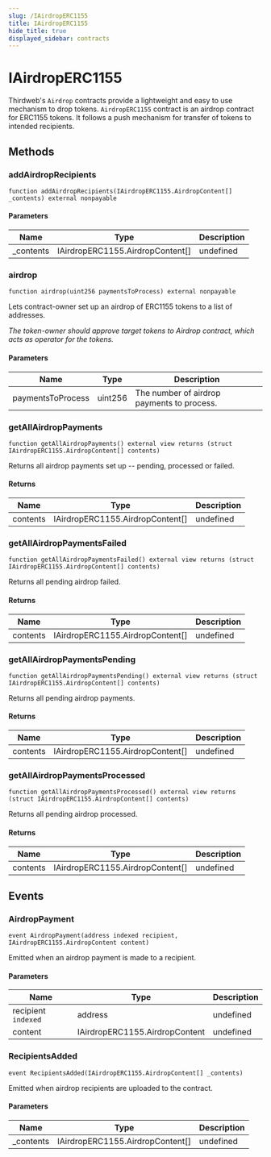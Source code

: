 ```yaml
---
slug: /IAirdropERC1155
title: IAirdropERC1155
hide_title: true
displayed_sidebar: contracts
---
```


# IAirdropERC1155

Thirdweb&#39;s `Airdrop` contracts provide a lightweight and easy to use mechanism to drop tokens. `AirdropERC1155` contract is an airdrop contract for ERC1155 tokens. It follows a push mechanism for transfer of tokens to intended recipients.

## Methods

### addAirdropRecipients

```solidity
function addAirdropRecipients(IAirdropERC1155.AirdropContent[] _contents) external nonpayable
```

#### Parameters

| Name       | Type                             | Description |
| ---------- | -------------------------------- | ----------- |
| \_contents | IAirdropERC1155.AirdropContent[] | undefined   |

### airdrop

```solidity
function airdrop(uint256 paymentsToProcess) external nonpayable
```

Lets contract-owner set up an airdrop of ERC1155 tokens to a list of addresses.

_The token-owner should approve target tokens to Airdrop contract, which acts as operator for the tokens._

#### Parameters

| Name              | Type    | Description                                |
| ----------------- | ------- | ------------------------------------------ |
| paymentsToProcess | uint256 | The number of airdrop payments to process. |

### getAllAirdropPayments

```solidity
function getAllAirdropPayments() external view returns (struct IAirdropERC1155.AirdropContent[] contents)
```

Returns all airdrop payments set up -- pending, processed or failed.

#### Returns

| Name     | Type                             | Description |
| -------- | -------------------------------- | ----------- |
| contents | IAirdropERC1155.AirdropContent[] | undefined   |

### getAllAirdropPaymentsFailed

```solidity
function getAllAirdropPaymentsFailed() external view returns (struct IAirdropERC1155.AirdropContent[] contents)
```

Returns all pending airdrop failed.

#### Returns

| Name     | Type                             | Description |
| -------- | -------------------------------- | ----------- |
| contents | IAirdropERC1155.AirdropContent[] | undefined   |

### getAllAirdropPaymentsPending

```solidity
function getAllAirdropPaymentsPending() external view returns (struct IAirdropERC1155.AirdropContent[] contents)
```

Returns all pending airdrop payments.

#### Returns

| Name     | Type                             | Description |
| -------- | -------------------------------- | ----------- |
| contents | IAirdropERC1155.AirdropContent[] | undefined   |

### getAllAirdropPaymentsProcessed

```solidity
function getAllAirdropPaymentsProcessed() external view returns (struct IAirdropERC1155.AirdropContent[] contents)
```

Returns all pending airdrop processed.

#### Returns

| Name     | Type                             | Description |
| -------- | -------------------------------- | ----------- |
| contents | IAirdropERC1155.AirdropContent[] | undefined   |

## Events

### AirdropPayment

```solidity
event AirdropPayment(address indexed recipient, IAirdropERC1155.AirdropContent content)
```

Emitted when an airdrop payment is made to a recipient.

#### Parameters

| Name                | Type                           | Description |
| ------------------- | ------------------------------ | ----------- |
| recipient `indexed` | address                        | undefined   |
| content             | IAirdropERC1155.AirdropContent | undefined   |

### RecipientsAdded

```solidity
event RecipientsAdded(IAirdropERC1155.AirdropContent[] _contents)
```

Emitted when airdrop recipients are uploaded to the contract.

#### Parameters

| Name       | Type                             | Description |
| ---------- | -------------------------------- | ----------- |
| \_contents | IAirdropERC1155.AirdropContent[] | undefined   |
